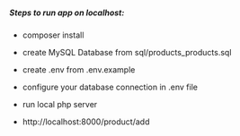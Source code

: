 <h5>Steps to run app on localhost:</h5>

- composer install

- create MySQL Database from sql/products_products.sql

- create .env from .env.example

- configure your database connection in .env file

- run local php server

- http://localhost:8000/product/add

